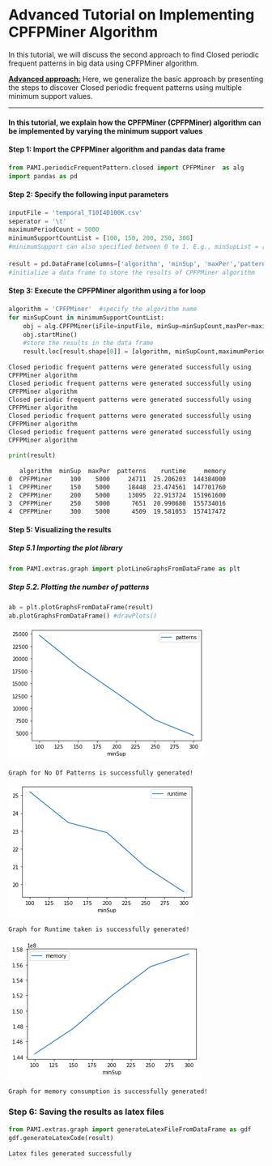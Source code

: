 # Advanced Tutorial on Implementing CPFPMiner Algorithm

In this tutorial, we will discuss the second approach to find Closed periodic frequent patterns in big data using CPFPMiner algorithm.

[__Advanced approach:__](#advApproach) Here, we generalize the basic approach by presenting the steps to discover Closed periodic frequent patterns using multiple minimum support values.

***

#### In this tutorial, we explain how the CPFPMiner (CPFPMiner) algorithm  can be implemented by varying the minimum support values

#### Step 1: Import the CPFPMiner algorithm and pandas data frame


```python
from PAMI.periodicFrequentPattern.closed import CPFPMiner  as alg
import pandas as pd
```

#### Step 2: Specify the following input parameters


```python
inputFile = 'temporal_T10I4D100K.csv'
seperator = '\t'
maximumPeriodCount = 5000
minimumSupportCountList = [100, 150, 200, 250, 300] 
#minimumSupport can also specified between 0 to 1. E.g., minSupList = [0.005, 0.006, 0.007, 0.008, 0.009]

result = pd.DataFrame(columns=['algorithm', 'minSup', 'maxPer','patterns', 'runtime', 'memory']) 
#initialize a data frame to store the results of CPFPMiner algorithm
```

#### Step 3: Execute the CPFPMiner algorithm using a for loop


```python
algorithm = 'CPFPMiner'  #specify the algorithm name
for minSupCount in minimumSupportCountList:
    obj = alg.CPFPMiner(iFile=inputFile, minSup=minSupCount,maxPer=maximumPeriodCount, sep=seperator)
    obj.startMine()
    #store the results in the data frame
    result.loc[result.shape[0]] = [algorithm, minSupCount,maximumPeriodCount, len(obj.getPatterns()), obj.getRuntime(), obj.getMemoryRSS()]

```

    Closed periodic frequent patterns were generated successfully using CPFPMiner algorithm 
    Closed periodic frequent patterns were generated successfully using CPFPMiner algorithm 
    Closed periodic frequent patterns were generated successfully using CPFPMiner algorithm 
    Closed periodic frequent patterns were generated successfully using CPFPMiner algorithm 
    Closed periodic frequent patterns were generated successfully using CPFPMiner algorithm 



```python
print(result)
```

       algorithm  minSup  maxPer  patterns    runtime     memory
    0  CPFPMiner     100    5000     24711  25.206203  144384000
    1  CPFPMiner     150    5000     18448  23.474561  147701760
    2  CPFPMiner     200    5000     13095  22.913724  151961600
    3  CPFPMiner     250    5000      7651  20.990680  155734016
    4  CPFPMiner     300    5000      4509  19.581053  157417472


#### Step 5: Visualizing the results

##### Step 5.1 Importing the plot library


```python
from PAMI.extras.graph import plotLineGraphsFromDataFrame as plt
```

##### Step 5.2. Plotting the number of patterns


```python
ab = plt.plotGraphsFromDataFrame(result)
ab.plotGraphsFromDataFrame() #drawPlots()
```


    
![png](output_15_0.png)
    


    Graph for No Of Patterns is successfully generated!



    
![png](output_15_2.png)
    


    Graph for Runtime taken is successfully generated!



    
![png](output_15_4.png)
    


    Graph for memory consumption is successfully generated!


### Step 6: Saving the results as latex files


```python
from PAMI.extras.graph import generateLatexFileFromDataFrame as gdf
gdf.generateLatexCode(result)
```

    Latex files generated successfully

